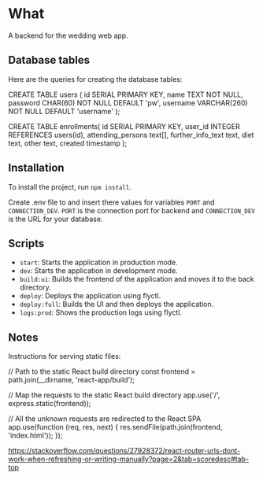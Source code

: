 # What

A backend for the wedding web app. 

## Database tables

Here are the queries for creating the database tables:

CREATE TABLE users (
  id SERIAL PRIMARY KEY,
  name TEXT NOT NULL,
  password CHAR(60) NOT NULL DEFAULT 'pw',
  username VARCHAR(260) NOT NULL DEFAULT 'username'
);

CREATE TABLE enrollments(
  id SERIAL PRIMARY KEY,
  user_id INTEGER REFERENCES users(id),
  attending_persons text[],
  further_info_text text,
  diet text,
  other text,
  created timestamp
);

## Installation

To install the project, run `npm install`.

Create .env file to and insert there values for variables `PORT` and `CONNECTION_DEV`. `PORT` is the connection port for backend
and `CONNECTION_DEV` is the URL for your database.

## Scripts

- `start`: Starts the application in production mode.
- `dev`: Starts the application in development mode.
- `build:ui`: Builds the frontend of the application and moves it to the back directory.
- `deploy`: Deploys the application using flyctl.
- `deploy:full`: Builds the UI and then deploys the application.
- `logs:prod`: Shows the production logs using flyctl.

## Notes

Instructions for serving static files:

// Path to the static React build directory
const frontend = path.join(__dirname, 'react-app/build');

// Map the requests to the static React build directory
app.use('/', express.static(frontend));

// All the unknown requests are redirected to the React SPA
app.use(function (req, res, next) {
    res.sendFile(path.join(frontend, 'index.html'));
});

https://stackoverflow.com/questions/27928372/react-router-urls-dont-work-when-refreshing-or-writing-manually?page=2&tab=scoredesc#tab-top